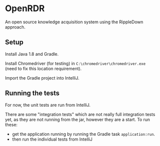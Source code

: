 # OpenRDR
An open source knowledge acquisition system using the RippleDown approach.

## Setup
Install Java 1.8 and Gradle.

Install Chromedriver (for testing) in `C:\chromedriver\chromedriver.exe` (need to fix this location requirement).

Import the Gradle project into IntelliJ.

## Running the tests
For now, the unit tests are run from IntelliJ.

There are some "integration tests" which are not really full integration tests yet, as they are not
running from the jar, however they are a start. To run these:
- get the application running by running the Gradle task `application:run`.
- then run the individual tests from IntelliJ

